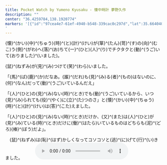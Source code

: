 ```yaml
---
title: Pocket Watch by Yumeno Kyusaku - 懐中時計 夢野久作 
description: ""
center: "36.4259784,138.1920774"
markers: '[{"id":"97cea4e7-61ef-4940-b548-339cac0c297d","lat":35.664040112882205,"lng":139.76000958167194,"text":"「日テレ大時計」 ジブリの大時計","zoom":21},{"id":"3d89fba1-7774-435c-3536-a0e0dc7bf2b2","lat":36.42630280231793,"lng":138.19321223221004,"text":"鼠","zoom":15},{"id":"0d585153-d840-4778-b4fd-a040bc9e7f65","lat":36.428907819656146,"lng":138.19689544816688,"text":"<ruby>懐<rp>(</rp><rt>かい</rt><rp>)</rp></ruby><ruby>中<rp>(</rp><rt>ちゅう</rt><rp>)</rp></ruby><ruby>時<rp>(</rp><rt>と</rt><rp>)</rp></ruby><ruby>計<rp>(</rp><rt>けい</rt><rp>)</rp></ruby>が動<rp>(</rp><rt>うご</rt><rp>)</rp></ruby>いて<ruby>おりました<rp>(</rp><rt>いました</rt><rp>)</rp></ruby>","zoom":16},{"id":"3ac4b9e5-1136-4ff3-0dd4-4c2543241a50","lat":36.428097759190294,"lng":138.19688811074633,"text":"<ruby>懐<rp>(</rp><rt>かい</rt><rp>)</rp></ruby><ruby>中<rp>(</rp><rt>ちゅう</rt><rp>)</rp></ruby><ruby>時<rp>(</rp><rt>と</rt><rp>)</rp></ruby><ruby>計<rp>(</rp><rt>けい</rt><rp>)</rp></ruby>がチクタクと<ruby>動<rp>(</rp><rt>うご</rt><rp>)</rp></ruby>いて<ruby>おりました<rp>(</rp><rt>いました</rt><rp>)</rp></ruby>","zoom":17},{"id":"6b9b284a-4c01-48aa-2acc-5e3a00b760a4","lat":36.42729743250091,"lng":138.1966755456819,"text":"<ruby>懐<rp>(</rp><rt>かい</rt><rp>)</rp></ruby><ruby>中<rp>(</rp><rt>ちゅう</rt><rp>)</rp></ruby><ruby>時<rp>(</rp><rt>と</rt><rp>)</rp></ruby><ruby>計<rp>(</rp><rt>けい</rt><rp>)</rp></ruby>が<ruby>箪<rp>(</rp><rt>たん</rt><rp>)</rp></ruby><ruby>笥<rp>(</rp><rt>す</rt><rp>)</rp></ruby>の<ruby>向<rp>(</rp><rt>むこ</rt><rp>)</rp></ruby>う<ruby>側<rp>(</rp><rt>がわ</rt><rp>)</rp></ruby>へ<ruby>落<rp>(</rp><rt>お</rt><rp>)</rp></ruby>ちて<ruby>一<rp>(</rp><rt>ひと</rt><rp>)</rp></ruby><ruby>人<rp>(</rp><rt>り</rt><rp>)</rp></ruby>でチクタクと<ruby>動<rp>(</rp><rt>うご</rt><rp>)</rp></ruby>いて<ruby>おりました<rp>(</rp><rt>いました</rt><rp>)</rp></ruby>","zoom":18}]
' 
---
```


{懐}^(かい){中}^(ちゅう){時}^(と){計}^(けい)が{箪}^(たん){笥}^(す)の{向}^(むこ)う{側}^(がわ)へ{落}^(お)ちて{一}^(ひと){人}^(り)でチクタクと{動}^(うご)いて{おりました}^(いました)。

{鼠}^(ねずみ)が{見}^(み)つけて{笑}^(わら)いました。

「{馬}^(ば){鹿}^(か)だなあ。{誰}^(だれ)も{見}^(み)る{者}^(もの)はないのに、{何}^(なん)だって{動}^(うご)いているんだえ」

「{人}^(ひと)の{見}^(み)ない{時}^(とき)でも{動}^(うご)いているから、いつ{見}^(み)られても{役}^(やく)に{立}^(た)つのさ」と{懐}^(かい){中}^(ちゅう){時}^(と){計}^(けい)は{答}^(こた)えました。

「{人}^(ひと)の{見}^(み)ない{時}^(とき)だけか、{又}^(また)は{人}^(ひと)が{見}^(み)ている{時}^(とき)だけに{働}^(はたら)いているものはどちらも{泥}^(どろ){棒}^(ぼう)だよ」。

　{鼠}^(ねずみ)は{恥}^(はず)かしくなってコソコソと{逃}^(に)げて{行}^(い)きました。
　
　
<audio
    controls
    src="./pocket.mp3">
        Your browser does not support the
        <code>audio</code> element.
</audio>　